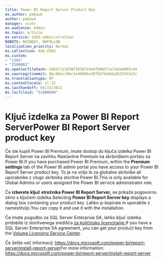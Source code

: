 ```yaml
---
title: Power BI Report Server Product Key
ms.author: pebaum
author: pebaum
manager: scotv
ms.audience: Admin
ms.topic: article
ms.service: o365-administration
ROBOTS: NOINDEX, NOFOLLOW
localization_priority: Normal
ms.collection: Adm_O365
ms.custom:
- "1305"
- "2500001"
ms.openlocfilehash: 5dbb7121638f56587e3e8fb065fce74da4005c94
ms.sourcegitcommit: 8bc60ec34bc1e40685e3976576e04a2623f63a7c
ms.translationtype: MT
ms.contentlocale: sl-SI
ms.lasthandoff: 04/15/2021
ms.locfileid: "51800698"
---
```

# <a name="power-bi-report-server-product-key"></a><span data-ttu-id="af52d-102">Ključ izdelka za Power BI Report Server</span><span class="sxs-lookup"><span data-stu-id="af52d-102">Power BI Report Server product key</span></span>

<span data-ttu-id="af52d-103">Če ste kupili Power BI  Premium, imate dostop do ključa izdelka Power BI Report Server na zavihku Nastavitve Premium na skrbniškem portalu za Power BI.</span><span class="sxs-lookup"><span data-stu-id="af52d-103">If you have purchased Power BI Premium, within the **Premium settings** tab of the Power BI admin portal you have access to your Power BI Report Server product key.</span></span> <span data-ttu-id="af52d-104">To je na voljo le za globalne skrbnike ali uporabnike z vlogo skrbnika storitve Power BI.</span><span class="sxs-lookup"><span data-stu-id="af52d-104">This is only available for Global Admins or users assigned the Power BI service administrator role.</span></span>

<span data-ttu-id="af52d-105">Če **izberete ključ strežnika Power BI Report Server,** se prikaže pogovorno okno s ključem izdelka.</span><span class="sxs-lookup"><span data-stu-id="af52d-105">Selecting **Power BI Report Server key** displays a dialog box containing your product key.</span></span> <span data-ttu-id="af52d-106">Lahko jo kopirate in uporabite z namestitvijo.</span><span class="sxs-lookup"><span data-stu-id="af52d-106">You can copy it and use it with the installation.</span></span>

<span data-ttu-id="af52d-107">Če imate pogodbo za SQL Server Enterprise SA, lahko ključ izdelka pridobite iz storitvenega središča [za količinsko licenciranje.](https://www.microsoft.com/Licensing/servicecenter/)</span><span class="sxs-lookup"><span data-stu-id="af52d-107">If you have a SQL Server Enterprise SA agreement, you can get your product key from the [Volume Licensing Service Center](https://www.microsoft.com/Licensing/servicecenter/).</span></span>

<span data-ttu-id="af52d-108">Če želite več informacij: https://docs.microsoft.com/power-bi/report-server/install-report-server</span><span class="sxs-lookup"><span data-stu-id="af52d-108">For more information: https://docs.microsoft.com/power-bi/report-server/install-report-server</span></span>
